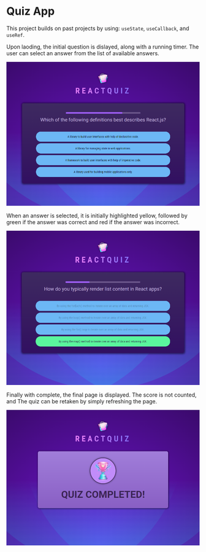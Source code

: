 # Quiz App

This project builds on past projects by using: `useState`, `useCallback`, and `useRef`.

Upon laoding, the initial question is dislayed, along with a running timer. The user can select an answer from the list of available answers.

<img src="https://github.com/cgrundman/react-learning/blob/main/images/quiz_1.png" />


When an answer is selected, it is initially highlighted yellow, followed by green if the answer was correct and red if the answer was incorrect.

<img src="https://github.com/cgrundman/react-learning/blob/main/images/quiz_2.png" />


Finally with complete, the final page is displayed. The score is not counted, and The quiz can be retaken by simply refreshing the page.

<img src="https://github.com/cgrundman/react-learning/blob/main/images/quiz_3.png" />
